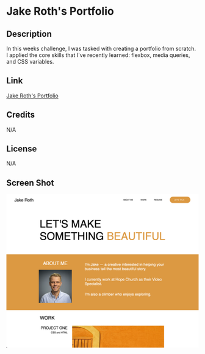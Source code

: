 # Jake Roth's Portfolio

## Description
In this weeks challenge, I was tasked with creating a portfolio from scratch. I applied the core skills that I've recently learned: flexbox, media queries, and CSS variables.

## Link

[Jake Roth's Portfolio](https://jakeroth0.github.io/Jake_Roth_Portfolio/)

## Credits

N/A

## License

N/A

## Screen Shot

![Screen Shot](https://github.com/jakeroth0/Jake_Roth_Portfolio/blob/main/assets/images/portfolioScreenShot.png)
